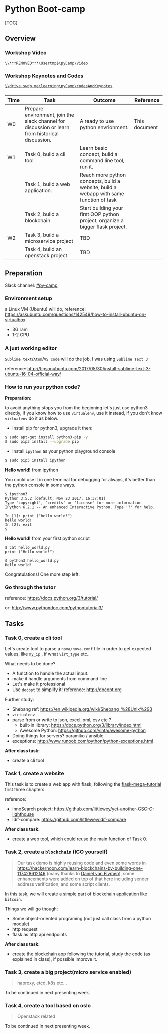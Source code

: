 # Python Boot-camp 

[TOC]

## Overview

### Workshop Video 

 [`\\***REMOVED***\Usertmp$\pyCamp\Video`](\\***REMOVED***\Usertmp$\pyCamp\Video)

### Workshop Keynotes and Codes

[`\\drive.swdp.me\learning\pyCamp\codesAndKeynotes`](\\drive.swdp.me\learning\pyCamp\codesAndKeynotes)

### 

| Time | Task                                     | Outcome                                  | Reference     |
| :--- | ---------------------------------------- | ---------------------------------------- | ------------- |
| W0   | Prepare environment, join the slack channel for discussion or learn from historical discussion. | A ready to use python envrionment.       | This document |
| W1   | Task 0, build a cli tool                 | Learn basic concept, build a command line tool, run it. |               |
|      | Task 1, build a web application.         | Reach more python concepts, build a website, build a webapp with same function of task |               |
|      | Task 2, build a blockchain.              | Start building your first OOP python project, organize a bigger flask project. |               |
| W2   | Task 3, build a microservice project     | TBD                                      |               |
|      | Task 4, build an openstack project       | TBD                                      |               |



## Preparation

Slack channel: [#py-camp](https://project-inno.slack.com/messages/C8Z6GEF16) 

### Environment setup

a Linux VM (Ubuntu) will do, reference: https://askubuntu.com/questions/142549/how-to-install-ubuntu-on-virtualbox

- 3G ram
- 1-2 CPU

### A just working editor

`Sublime text`/`Atom`/`VS code` will do the job, I was using `Sublime Text 3`

reference: http://tipsonubuntu.com/2017/05/30/install-sublime-text-3-ubuntu-16-04-official-way/

### How to run your python code?

**Preparation**:

to avoid anything stops you from the beginning let's just use python3 directly, if you know how to use `virtualenv`, use it instead, if you don't know `virtualenv` do it as below.

- install pip for python3, upgrade it then:

```bash
$ sudo apt-get install python3-pip -y
$ sudo pip3 install --upgrade pip
```

- install `ipython` as your python playground console

```bash
$ sudo pip3 install ipython
```

**Hello world!** from ipython

You could use it in one terminal for debugging for always, it's better than the python console in some ways.

```shell
$ ipython3
Python 3.5.2 (default, Nov 23 2017, 16:37:01) 
Type 'copyright', 'credits' or 'license' for more information
IPython 6.2.1 -- An enhanced Interactive Python. Type '?' for help.

In [1]: print ("hello world!")
hello world!
In [2]: exit
$ 
```

**Hello world!** from your first python script

```shell
$ cat hello_world.py 
print ("Hello world!")

$ python3 hello_world.py 
Hello world!
```

Congratulations! One more step left:

### Go through the tutor

reference: https://docs.python.org/3/tutorial/

or: http://www.pythondoc.com/pythontutorial3/





## Tasks

### Task 0, create a cli tool

Let's create tool to parse a `nova/nova.conf` file in order to get expected values, like `my_ip` , if  what `virt_type`  etc..

What needs to be done?

- A function to handle the actual input.
- make it handle arguments from command line
- Let's make it professional
- Use `docopt` to simplify it! reference: http://docopt.org

Further study:

- Shebang ref: https://en.wikipedia.org/wiki/Shebang_%28Unix%293
- `virtualenv`
- parse from or write to json, excel, xml, csv etc ?
  - built-in library: https://docs.python.org/3/library/index.html
  - Awesome Python: https://github.com/vinta/awesome-python 
- Doing things for servers? paramiko / ansible 
- exceptions: http://www.runoob.com/python/python-exceptions.html 

**After class task:**

- create a cli tool

### Task 1, create a website

This task is to create a web app with flask, following the [flask-mega-tutorial](https://blog.miguelgrinberg.com/post/the-flask-mega-tutorial-part-i-hello-world-legacy) first three chapters.

reference: 

- innoSearch project: https://github.com/littlewey/yet-another-GSC-C-lighthouse 
- ldif-compare: https://github.com/littlewey/ldif-compare 

**After class task:**

- create a web tool, which could reuse the main function of Task 0.

### Task 2, create a `blockchain` (ICO yourself)

> Our task demo is highly reusing code and even some words in https://hackernoon.com/learn-blockchains-by-building-one-117428612f46 (many thanks to [Daniel van Flymen](https://hackernoon.com/@vanflymen?source=post_header_lockup)), some enhancements were added on top of that here including sender address verification, and some script clients.

In this task, we will create a simple part of blockchain application like `bitcoin`. 

Things we will go though:

- Some object-oriented programing (not just call class from a python module)
- http request
- flask as http api endpoints

**After class task:**

- create the blockchain app following the tutorial, study the code (as explained in class), if possible improve it.

### Task 3, create a big project(micro service enabled)

> haproxy, etcd, k8s etc...

To be continued in next presenting week.

### Task 4, create a tool based on oslo

> Openstack related

To be continued in next presenting week.